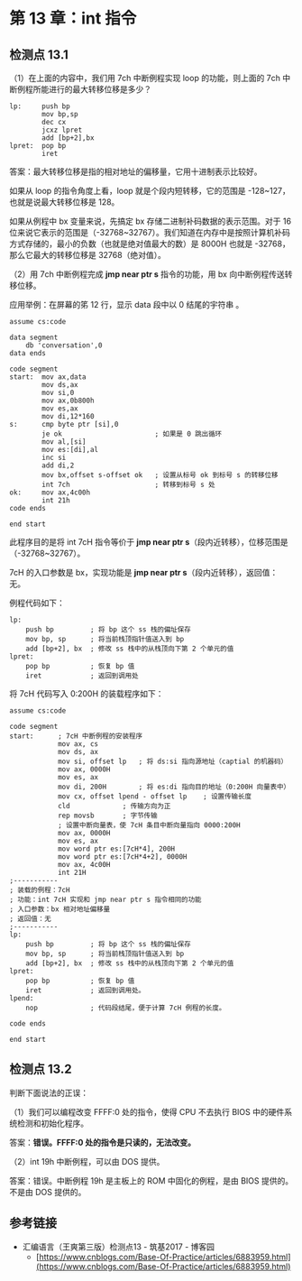 # 第 13 章：int 指令

## 检测点 13.1

（1）在上面的内容中，我们用 7ch 中断例程实现 loop 的功能，则上面的 7ch 中断例程所能进行的最大转移位移是多少？

```text
lp:     push bp
        mov bp,sp
        dec cx
        jcxz lpret
        add [bp+2],bx
lpret:  pop bp
        iret
```

答案：最大转移位移是指的相对地址的偏移量，它用十进制表示比较好。

如果从 loop 的指令角度上看，loop 就是个段内短转移，它的范围是 -128~127，也就是说最大转移位移是 128。

如果从例程中 bx 变量来说，先搞定 bx 存储二进制补码数据的表示范围。对于 16 位来说它表示的范围是（-32768~32767）。我们知道在内存中是按照计算机补码方式存储的，最小的负数（也就是绝对值最大的数）是 8000H 也就是 -32768，那么它最大的转移位移是 32768（绝对值）。

（2）用 7ch 中断例程完成 **jmp near ptr s** 指令的功能，用 bx 向中断例程传送转移位移。

应用举例：在屏幕的笫 12 行，显示 data 段中以 0 结尾的宇符串 。

```text
assume cs:code

data segment
    db 'conversation',0
data ends

code segment
start:  mov ax,data
        mov ds,ax
        mov si,0
        mov ax,0b800h
        mov es,ax
        mov di,12*160
s:      cmp byte ptr [si],0
        je ok                       ; 如果是 0 跳出循环
        mov al,[si]
        mov es:[di],al
        inc si
        add di,2
        mov bx,offset s-offset ok   ; 设置从标号 ok 到标号 s 的转移位移
        int 7ch                     ; 转移到标号 s 处
ok:     mov ax,4c00h
        int 21h
code ends

end start
```

此程序目的是将 int 7cH 指令等价于 **jmp near ptr s**（段内近转移），位移范围是（-32768~32767）。

7cH 的入口参数是 bx，实现功能是 **jmp near ptr s**（段内近转移），返回值：无。

例程代码如下：

```text
lp:
    push bp         ; 将 bp 这个 ss 栈的偏址保存
    mov bp, sp      ; 将当前栈顶指针值送入到 bp
    add [bp+2], bx  ; 修改 ss 栈中的从栈顶向下第 2 个单元的值
lpret:
    pop bp          ; 恢复 bp 值
    iret            ; 返回到调用处
```

将 7cH 代码写入 0:200H 的装载程序如下：

```text
assume cs:code

code segment
start:      ; 7cH 中断例程的安装程序
            mov ax, cs
            mov ds, ax
            mov si, offset lp   ; 将 ds:si 指向源地址（captial 的机器码）
            mov ax, 0000H
            mov es, ax
            mov di, 200H        ; 将 es:di 指向目的地址（0:200H 向量表中）
            mov cx, offset lpend - offset lp    ; 设置传输长度
            cld             ; 传输方向为正
            rep movsb       ; 字节传输
            ; 设置中断向量表，使 7cH 条目中断向量指向 0000:200H
            mov ax, 0000H
            mov es, ax
            mov word ptr es:[7cH*4], 200H
            mov word ptr es:[7cH*4+2], 0000H
            mov ax, 4c00H
            int 21H
;-----------
; 装载的例程：7cH
; 功能：int 7cH 实现和 jmp near ptr s 指令相同的功能
; 入口参数：bx 相对地址偏移量
; 返回值：无
;-----------
lp:
    push bp         ; 将 bp 这个 ss 栈的偏址保存
    mov bp, sp      ; 将当前栈顶指针值送入到 bp
    add [bp+2], bx  ; 修改 ss 栈中的从栈顶向下第 2 个单元的值
lpret:
    pop bp          ; 恢复 bp 值
    iret            ; 返回到调用处。
lpend:
    nop             ; 代码段结尾，便于计算 7cH 例程的长度。   

code ends

end start
```

## 检测点 13.2

判断下面说法的正误：

（1）我们可以编程改变 FFFF:0 处的指令，使得 CPU 不去执行 BIOS 中的硬件系统检测和初始化程序。

答案：**错误。FFFF:0 处的指令是只读的，无法改变。**

（2）int 19h 中断例程，可以由 DOS 提供。

答案：错误。中断例程 19h 是主板上的 ROM 中固化的例程，是由 BIOS 提供的。不是由 DOS 提供的。

## 参考链接

* 汇编语言（王爽第三版）检测点13 - 筑基2017 - 博客园 
  * [https://www.cnblogs.com/Base-Of-Practice/articles/6883959.html](https://www.cnblogs.com/Base-Of-Practice/articles/6883959.html)

